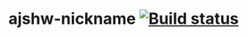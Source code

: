 # ajshw-nickname [![Build status](https://ci.appveyor.com/api/projects/status/mfwco71573j4wr9h?svg=true)](https://ci.appveyor.com/project/blackseliger/ajshw-nickname)
